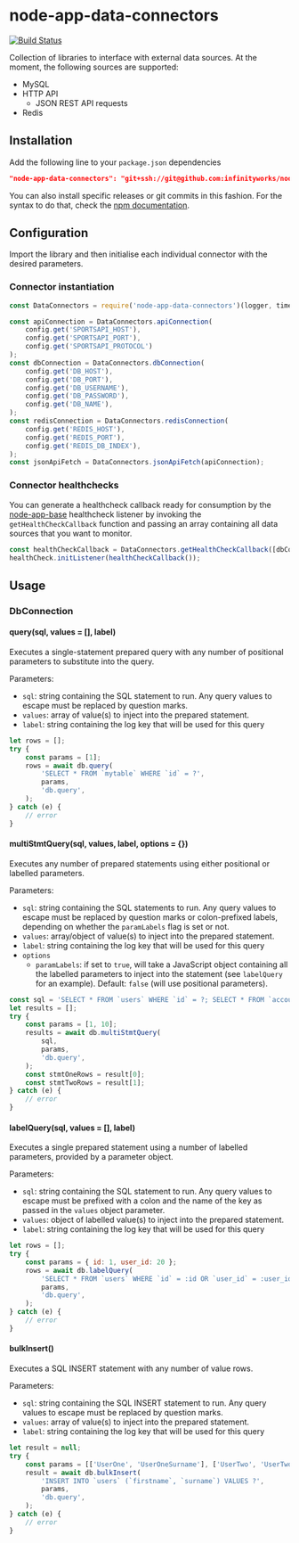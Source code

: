 # node-app-data-connectors

[![Build Status](https://travis-ci.org/infinityworks/node-app-data-connectors.svg?branch=master)](https://travis-ci.org/infinityworks/node-app-data-connectors)

Collection of libraries to interface with external data sources. At the moment, the following sources are supported:

- MySQL
- HTTP API
  - JSON REST API requests
- Redis

## Installation

Add the following line to your `package.json` dependencies

```json
"node-app-data-connectors": "git+ssh://git@github.com:infinityworks/node-app-data-connectors.git[#<version>]"
```

You can also install specific releases or git commits in this fashion. For the syntax to do that, check the [npm documentation](https://docs.npmjs.com/files/package.json#git-urls-as-dependencies).

## Configuration

Import the library and then initialise each individual connector with the desired parameters.

### Connector instantiation

```js
const DataConnectors = require('node-app-data-connectors')(logger, timers, metrics);

const apiConnection = DataConnectors.apiConnection(
    config.get('SPORTSAPI_HOST'),
    config.get('SPORTSAPI_PORT'),
    config.get('SPORTSAPI_PROTOCOL')
);
const dbConnection = DataConnectors.dbConnection(
    config.get('DB_HOST'),
    config.get('DB_PORT'),
    config.get('DB_USERNAME'),
    config.get('DB_PASSWORD'),
    config.get('DB_NAME'),
);
const redisConnection = DataConnectors.redisConnection(
    config.get('REDIS_HOST'),
    config.get('REDIS_PORT'),
    config.get('REDIS_DB_INDEX'),
);
const jsonApiFetch = DataConnectors.jsonApiFetch(apiConnection);
```

### Connector healthchecks

You can generate a healthcheck callback ready for consumption by the [node-app-base](https://github.com/infinityworks/node-app-base) healthcheck listener by invoking the `getHealthCheckCallback` function and passing an array containing all data sources that you want to monitor.

```js
const healthCheckCallback = DataConnectors.getHealthCheckCallback([dbConnection, redisConnection]);
healthCheck.initListener(healthCheckCallback());
```

## Usage

### DbConnection

#### query(sql, values = [], label)

Executes a single-statement prepared query with any number of positional parameters to substitute into the query.

Parameters:
- `sql`: string containing the SQL statement to run. Any query values to escape must be replaced by question marks.
- `values`: array of value(s) to inject into the prepared statement.
- `label`: string containing the log key that will be used for this query

```javascript
let rows = [];
try {
    const params = [1];
    rows = await db.query(
        'SELECT * FROM `mytable` WHERE `id` = ?',
        params,
        'db.query',
    );
} catch (e) {
    // error
}
```

#### multiStmtQuery(sql, values, label, options = {})

Executes any number of prepared statements using either positional or labelled parameters.

Parameters:
- `sql`: string containing the SQL statements to run. Any query values to escape must be replaced by question marks or colon-prefixed labels, depending on whether the `paramLabels` flag is set or not.
- `values`: array/object of value(s) to inject into the prepared statement.
- `label`: string containing the log key that will be used for this query
- `options`
    - `paramLabels`: if set to `true`, will take a JavaScript object containing all the labelled parameters to inject into the statement (see `labelQuery` for an example). Default: `false` (will use positional parameters).

```javascript
const sql = 'SELECT * FROM `users` WHERE `id` = ?; SELECT * FROM `accounts` WHERE `user_id` = ?;'
let results = [];
try {
    const params = [1, 10];
    results = await db.multiStmtQuery(
        sql,
        params,
        'db.query',
    );
    const stmtOneRows = result[0];
    const stmtTwoRows = result[1];
} catch (e) {
    // error
}
```

#### labelQuery(sql, values = [], label)

Executes a single prepared statement using a number of labelled parameters, provided by a parameter object.

Parameters:
- `sql`: string containing the SQL statement to run. Any query values to escape must be prefixed with a colon and the name of the key as passed in the `values` object parameter.
- `values`: object of labelled value(s) to inject into the prepared statement.
- `label`: string containing the log key that will be used for this query

```javascript
let rows = [];
try {
    const params = { id: 1, user_id: 20 };
    rows = await db.labelQuery(
        'SELECT * FROM `users` WHERE `id` = :id OR `user_id` = :user_id',
        params,
        'db.query',
    );
} catch (e) {
    // error
}
```

#### bulkInsert()

Executes a SQL INSERT statement with any number of value rows.

Parameters:
- `sql`: string containing the SQL INSERT statement to run. Any query values to escape must be replaced by question marks.
- `values`: array of value(s) to inject into the prepared statement.
- `label`: string containing the log key that will be used for this query

```javascript
let result = null;
try {
    const params = [['UserOne', 'UserOneSurname'], ['UserTwo', 'UserTwoSurname']];
    result = await db.bulkInsert(
        'INSERT INTO `users` (`firstname`, `surname`) VALUES ?',
        params,
        'db.query',
    );
} catch (e) {
    // error
}
```

